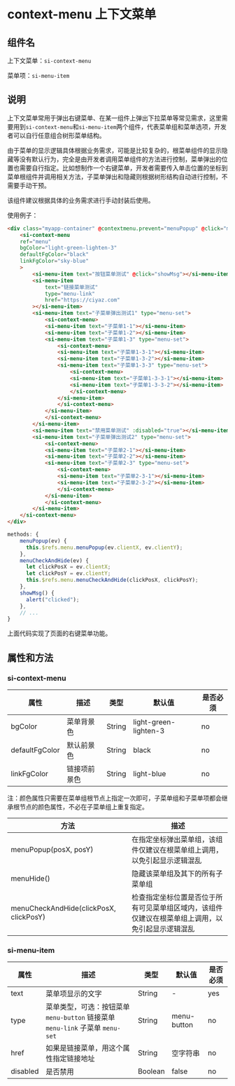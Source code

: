 # context-menu 上下文菜单

## 组件名

上下文菜单：`si-context-menu`

菜单项：`si-menu-item`

## 说明

上下文菜单常用于弹出右键菜单、在某一组件上弹出下拉菜单等常见需求，这里需要用到`si-context-menu`和`si-menu-item`两个组件，代表菜单组和菜单选项，开发者可以自行任意组合树形菜单结构。

由于菜单的显示逻辑具体根据业务需求，可能是比较复杂的，根菜单组件的显示隐藏等没有默认行为，完全是由开发者调用菜单组件的方法进行控制，菜单弹出的位置也需要自行指定。比如想制作一个右键菜单，开发者需要传入单击位置的坐标到菜单根组件并调用相关方法，子菜单弹出和隐藏则根据树形结构自动进行控制，不需要手动干预。

该组件建议根据具体的业务需求进行手动封装后使用。

使用例子：

```html
<div class="myapp-container" @contextmenu.prevent="menuPopup" @click="menuCheckAndHide">
    <si-context-menu
    ref="menu"
    bgColor="light-green-lighten-3"
    defaultFgColor="black"
    linkFgColor="sky-blue"
    >
        <si-menu-item text="按钮菜单测试" @click="showMsg"></si-menu-item>
        <si-menu-item
            text="链接菜单测试"
            type="menu-link"
            href="https://ciyaz.com"
        ></si-menu-item>
        <si-menu-item text="子菜单弹出测试1" type="menu-set">
            <si-context-menu>
            <si-menu-item text="子菜单1-1"></si-menu-item>
            <si-menu-item text="子菜单1-2"></si-menu-item>
            <si-menu-item text="子菜单1-3" type="menu-set">
                <si-context-menu>
                <si-menu-item text="子菜单1-3-1"></si-menu-item>
                <si-menu-item text="子菜单1-3-2"></si-menu-item>
                <si-menu-item text="子菜单1-3-3" type="menu-set">
                    <si-context-menu>
                    <si-menu-item text="子菜单1-3-3-1"></si-menu-item>
                    <si-menu-item text="子菜单1-3-3-2"></si-menu-item>
                    </si-context-menu>
                </si-menu-item>
                </si-context-menu>
            </si-menu-item>
            </si-context-menu>
        </si-menu-item>
        <si-menu-item text="禁用菜单测试" :disabled="true"></si-menu-item>
        <si-menu-item text="子菜单弹出测试2" type="menu-set">
            <si-context-menu>
            <si-menu-item text="子菜单2-1"></si-menu-item>
            <si-menu-item text="子菜单2-2"></si-menu-item>
            <si-menu-item text="子菜单2-3" type="menu-set">
                <si-context-menu>
                <si-menu-item text="子菜单2-3-1"></si-menu-item>
                <si-menu-item text="子菜单2-3-2"></si-menu-item>
                </si-context-menu>
            </si-menu-item>
            </si-context-menu>
        </si-menu-item>
    </si-context-menu>
</div>
```

```javascript
methods: {
    menuPopup(ev) {
      this.$refs.menu.menuPopup(ev.clientX, ev.clientY);
    },
    menuCheckAndHide(ev) {
      let clickPosX = ev.clientX;
      let clickPosY = ev.clientY;
      this.$refs.menu.menuCheckAndHide(clickPosX, clickPosY);
    },
    showMsg() {
      alert("clicked");
    },
    // ...
}
```

上面代码实现了页面的右键菜单功能。

## 属性和方法

### si-context-menu

| 属性           | 描述         | 类型   | 默认值                | 是否必须 |
| -------------- | ------------ | ------ | --------------------- | -------- |
| bgColor        | 菜单背景色   | String | light-green-lighten-3 | no       |
| defaultFgColor | 默认前景色   | String | black                 | no       |
| linkFgColor    | 链接项前景色 | String | light-blue            | no       |

注：颜色属性只需要在菜单组根节点上指定一次即可，子菜单组和子菜单项都会继承根节点的颜色属性，不必在子菜单组上重复指定。

| 方法                                   | 描述                                                                                             |
| -------------------------------------- | ------------------------------------------------------------------------------------------------ |
| menuPopup(posX, posY)                  | 在指定坐标弹出菜单组，该组件仅建议在根菜单组上调用，以免引起显示逻辑混乱                         |
| menuHide()                             | 隐藏该菜单组及其下的所有子菜单组                                                                 |
| menuCheckAndHide(clickPosX, clickPosY) | 检查指定坐标位置是否位于所有可见菜单组区域内，该组件仅建议在根菜单组上调用，以免引起显示逻辑混乱 |

### si-menu-item

| 属性     | 描述                                                                          | 类型    | 默认值      | 是否必须 |
| -------- | ----------------------------------------------------------------------------- | ------- | ----------- | -------- |
| text     | 菜单项显示的文字                                                              | String  | -           | yes      |
| type     | 菜单类型，可选：按钮菜单 `menu-button` 链接菜单 `menu-link` 子菜单 `menu-set` | String  | menu-button | no       |
| href     | 如果是链接菜单，用这个属性指定链接地址                                        | String  | 空字符串        | no       |
| disabled | 是否禁用                                                                      | Boolean | false       | no       |